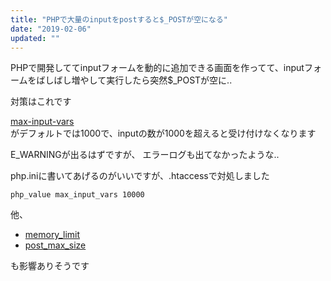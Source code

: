 ```yaml
---
title: "PHPで大量のinputをpostすると$_POSTが空になる"
date: "2019-02-06"
updated: ""
---
```


PHPで開発しててinputフォームを動的に追加できる画面を作ってて、inputフォームをばしばし増やして実行したら突然$_POSTが空に..  

対策はこれです

[max-input-vars](http://php.net/manual/ja/info.configuration.php#ini.max-input-vars)  
がデフォルトでは1000で、inputの数が1000を超えると受け付けなくなります  

E_WARNINGが出るはずですが、 エラーログも出てなかったような..  

php.iniに書いてあげるのがいいですが、.htaccessで対処しました

```
php_value max_input_vars 10000
```

他、

- [memory_limit](http://php.net/manual/ja/ini.core.php#ini.memory-limit)
- [post_max_size](http://php.net/manual/ja/ini.core.php#ini.post-max-size)

も影響ありそうです  
